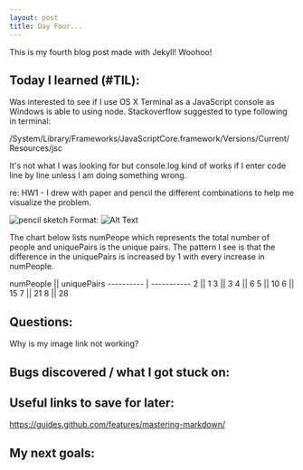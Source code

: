 ```yaml
---
layout: post
title: Day Four... 
---
```


This is my fourth blog post made with Jekyll! Woohoo! 

## Today I learned (#TIL):


Was interested to see if I use OS X Terminal as a JavaScript console as Windows is able to using node.   Stackoverflow suggested to type following in terminal:

/System/Library/Frameworks/JavaScriptCore.framework/Versions/Current/Resources/jsc

It's not what I was looking for but console.log kind of works if I enter code line by line unless I am doing something wrong.


re: HW1 - I drew with paper and pencil the different combinations to help me visualize the problem.  


![pencil sketch](/images/sketch.jpg)
Format: ![Alt Text](url)


The chart below lists numPeope which represents the total number of people and uniquePairs is the unique pairs.  The pattern I see is that the difference in the uniquePairs is increased by 1 with every increase in numPeople. 

numPeople ||  uniquePairs
---------- | -----------
2         ||    1
3         ||    3
4         ||    6
5         ||    10
6         ||    15
7         ||    21
8         ||    28





## Questions:

Why is my image link not working?


## Bugs discovered / what I got stuck on:



## Useful links to save for later:

https://guides.github.com/features/mastering-markdown/


## My next goals:









